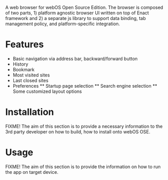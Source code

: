 A web browser for webOS Open Source Edition. The browser is composed of two parts, 1) platform agnostic browser UI written on top of Enact framework and 2) a separate js library to support data binding, tab management policy, and platform-specific integration.

# Features
* Basic navigation via address bar, backward/forward button
* History
* Bookmark
* Most visited sites
* Last closed sites
* Preferences
** Startup page selection
** Search engine selection
** Some customized layout options

# Installation
FIXME! The aim of this section is to provide a necessary information to the 3rd party developer on how to build, how to install onto webOS OSE.

# Usage
FIXME! The aim of this section is to provide the information on how to run the app on target device.
